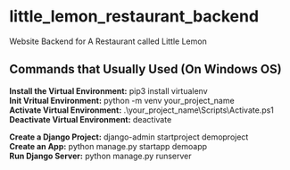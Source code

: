 # little_lemon_restaurant_backend
Website Backend for A Restaurant called Little Lemon

## Commands that Usually Used (On Windows OS)
**Install the Virtual Environment:** pip3 install virtualenv <br />
**Init Vritual Environment:** python -m venv your_project_name <br />
**Activate Virtual Environment:** .\your_project_name\Scripts\Activate.ps1 <br />
**Deactivate Virtual Environment:** deactivate <br />

**Create a Django Project:** django-admin startproject demoproject <br />
**Create an App:** python manage.py startapp demoapp <br />
**Run Django Server:** python manage.py runserver